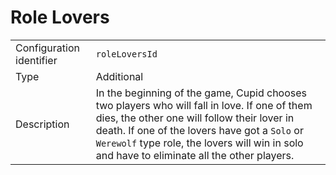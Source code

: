# Role Lovers

|                          |                                                                                                                                                                                                                                                                                              |
| ------------------------ | -------------------------------------------------------------------------------------------------------------------------------------------------------------------------------------------------------------------------------------------------------------------------------------------- |
| Configuration identifier | `roleLoversId`                                                                                                                                                                                                                                                                               |
| Type                     | Additional                                                                                                                                                                                                                                                                                   |
| Description              | In the beginning of the game, Cupid chooses two players who will fall in love. If one of them dies, the other one will follow their lover in death. If one of the lovers have got a `Solo` or `Werewolf` type role, the lovers will win in solo and have to eliminate all the other players. |
